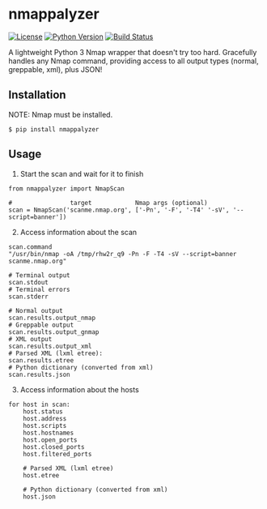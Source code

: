 # nmappalyzer

[![License](https://img.shields.io/badge/license-GPLv3-blue.svg)](https://raw.githubusercontent.com/blacklanternsecurity/nmappalyzer/master/LICENSE)
[![Python Version](https://img.shields.io/badge/python-3.6+-blue)](https://www.python.org)
[![Build Status](https://github.com/blacklanternsecurity/nmappalyzer/workflows/Nmappalyzer%20Test%20Scan/badge.svg)](https://github.com/blacklanternsecurity/nmappalyzer/actions/workflows/scan-test.yml")

A lightweight Python 3 Nmap wrapper that doesn't try too hard. Gracefully handles any Nmap command, providing access to all output types (normal, greppable, xml), plus JSON!

## Installation
NOTE: Nmap must be installed.
~~~
$ pip install nmappalyzer
~~~

## Usage
1. Start the scan and wait for it to finish
~~~
from nmappalyzer import NmapScan

#                target            Nmap args (optional)
scan = NmapScan('scanme.nmap.org', ['-Pn', '-F', '-T4' '-sV', '--script=banner'])
~~~
2. Access information about the scan
~~~
scan.command
"/usr/bin/nmap -oA /tmp/rhw2r_q9 -Pn -F -T4 -sV --script=banner scanme.nmap.org"

# Terminal output
scan.stdout
# Terminal errors
scan.stderr

# Normal output
scan.results.output_nmap
# Greppable output
scan.results.output_gnmap
# XML output
scan.results.output_xml
# Parsed XML (lxml etree):
scan.results.etree
# Python dictionary (converted from xml)
scan.results.json
~~~
3. Access information about the hosts
~~~
for host in scan:
    host.status
    host.address
    host.scripts
    host.hostnames
    host.open_ports
    host.closed_ports
    host.filtered_ports

    # Parsed XML (lxml etree)
    host.etree

    # Python dictionary (converted from xml)
    host.json
~~~